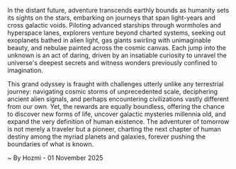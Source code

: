 
In the distant future, adventure transcends earthly bounds as humanity sets its sights on the stars, embarking on journeys that span light-years and cross galactic voids. Piloting advanced starships through wormholes and hyperspace lanes, explorers venture beyond charted systems, seeking out exoplanets bathed in alien light, gas giants swirling with unimaginable beauty, and nebulae painted across the cosmic canvas. Each jump into the unknown is an act of daring, driven by an insatiable curiosity to unravel the universe's deepest secrets and witness wonders previously confined to imagination.

This grand odyssey is fraught with challenges utterly unlike any terrestrial journey: navigating cosmic storms of unprecedented scale, deciphering ancient alien signals, and perhaps encountering civilizations vastly different from our own. Yet, the rewards are equally boundless, offering the chance to discover new forms of life, uncover galactic mysteries millennia old, and expand the very definition of human existence. The adventurer of tomorrow is not merely a traveler but a pioneer, charting the next chapter of human destiny among the myriad planets and galaxies, forever pushing the boundaries of what is known.

~ By Hozmi - 01 November 2025
